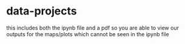 # data-projects
this includes both the ipynb file and a pdf so you are able to view our outputs for the maps/plots which cannot be seen in the ipynb file
